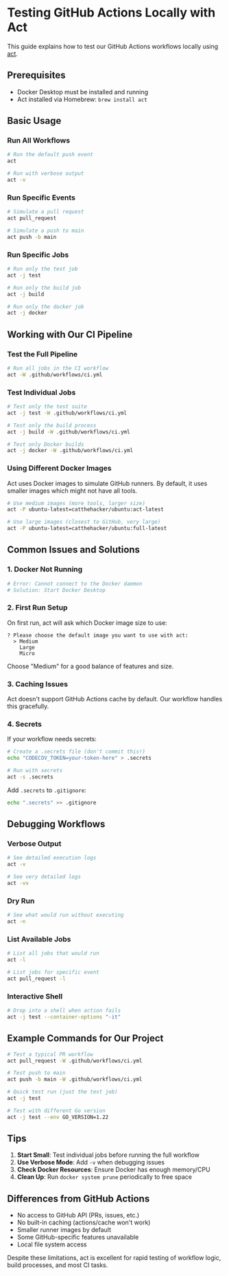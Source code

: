 # Testing GitHub Actions Locally with Act

This guide explains how to test our GitHub Actions workflows locally using [act](https://github.com/nektos/act).

## Prerequisites

- Docker Desktop must be installed and running
- Act installed via Homebrew: `brew install act`

## Basic Usage

### Run All Workflows

```bash
# Run the default push event
act

# Run with verbose output
act -v
```

### Run Specific Events

```bash
# Simulate a pull request
act pull_request

# Simulate a push to main
act push -b main
```

### Run Specific Jobs

```bash
# Run only the test job
act -j test

# Run only the build job
act -j build

# Run only the docker job
act -j docker
```

## Working with Our CI Pipeline

### Test the Full Pipeline

```bash
# Run all jobs in the CI workflow
act -W .github/workflows/ci.yml
```

### Test Individual Jobs

```bash
# Test only the test suite
act -j test -W .github/workflows/ci.yml

# Test only the build process
act -j build -W .github/workflows/ci.yml

# Test only Docker builds
act -j docker -W .github/workflows/ci.yml
```

### Using Different Docker Images

Act uses Docker images to simulate GitHub runners. By default, it uses smaller images which might not have all tools.

```bash
# Use medium images (more tools, larger size)
act -P ubuntu-latest=catthehacker/ubuntu:act-latest

# Use large images (closest to GitHub, very large)
act -P ubuntu-latest=catthehacker/ubuntu:full-latest
```

## Common Issues and Solutions

### 1. Docker Not Running

```bash
# Error: Cannot connect to the Docker daemon
# Solution: Start Docker Desktop
```

### 2. First Run Setup

On first run, act will ask which Docker image size to use:

```
? Please choose the default image you want to use with act:
  > Medium
    Large
    Micro
```

Choose "Medium" for a good balance of features and size.

### 3. Caching Issues

Act doesn't support GitHub Actions cache by default. Our workflow handles this gracefully.

### 4. Secrets

If your workflow needs secrets:

```bash
# Create a .secrets file (don't commit this!)
echo "CODECOV_TOKEN=your-token-here" > .secrets

# Run with secrets
act -s .secrets
```

Add `.secrets` to `.gitignore`:

```bash
echo ".secrets" >> .gitignore
```

## Debugging Workflows

### Verbose Output

```bash
# See detailed execution logs
act -v

# See very detailed logs
act -vv
```

### Dry Run

```bash
# See what would run without executing
act -n
```

### List Available Jobs

```bash
# List all jobs that would run
act -l

# List jobs for specific event
act pull_request -l
```

### Interactive Shell

```bash
# Drop into a shell when action fails
act -j test --container-options "-it"
```

## Example Commands for Our Project

```bash
# Test a typical PR workflow
act pull_request -W .github/workflows/ci.yml

# Test push to main
act push -b main -W .github/workflows/ci.yml

# Quick test run (just the test job)
act -j test

# Test with different Go version
act -j test --env GO_VERSION=1.22
```

## Tips

1. **Start Small**: Test individual jobs before running the full workflow
2. **Use Verbose Mode**: Add `-v` when debugging issues
3. **Check Docker Resources**: Ensure Docker has enough memory/CPU
4. **Clean Up**: Run `docker system prune` periodically to free space

## Differences from GitHub Actions

- No access to GitHub API (PRs, issues, etc.)
- No built-in caching (actions/cache won't work)
- Smaller runner images by default
- Some GitHub-specific features unavailable
- Local file system access

Despite these limitations, act is excellent for rapid testing of workflow logic, build processes, and most CI tasks.